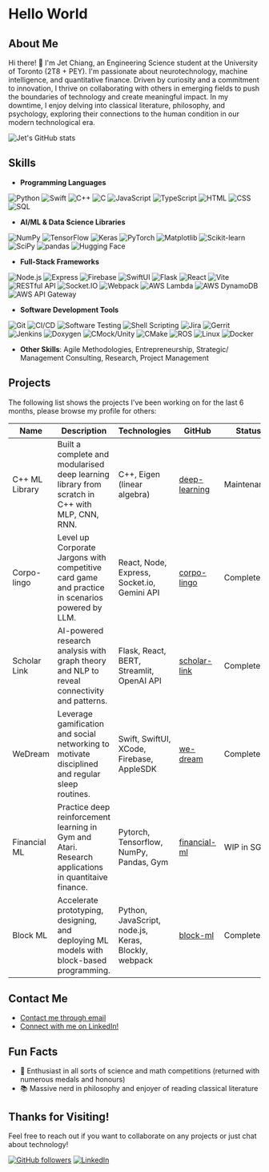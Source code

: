 # Hello World

## About Me
Hi there! 👋 I'm Jet Chiang, an Engineering Science student at the University of Toronto (2T8 + PEY). I'm passionate about neurotechnology, machine intelligence, and quantitative finance. Driven by curiosity and a commitment to innovation, I thrive on collaborating with others in emerging fields to push the boundaries of technology and create meaningful impact. In my downtime, I enjoy delving into classical literature, philosophy, and psychology, exploring their connections to the human condition in our modern technological era.

![Jet's GitHub stats](https://github-readme-stats.vercel.app/api?username=supreme-gg-gg&show_icons=true&theme=radical)

## Skills

<!-- ![Most Used Languages](https://github-readme-stats.vercel.app/api/top-langs/?username=supreme-gg-gg&layout=compact&theme=dark) -->

- **Programming Languages**

![Python](https://img.shields.io/badge/Python-3670A0?style=for-the-badge&logo=python&logoColor=white)
![Swift](https://img.shields.io/badge/Swift-FA7343?style=for-the-badge&logo=swift&logoColor=white)
![C++](https://img.shields.io/badge/C++-00599C?style=for-the-badge&logo=c%2B%2B&logoColor=white)
![C](https://img.shields.io/badge/C-A8B9CC?style=for-the-badge&logo=c&logoColor=white)
![JavaScript](https://img.shields.io/badge/JavaScript-F7DF1E?style=for-the-badge&logo=javascript&logoColor=black)
![TypeScript](https://img.shields.io/badge/TypeScript-3178C6?style=for-the-badge&logo=typescript&logoColor=white)
![HTML](https://img.shields.io/badge/HTML5-E34F26?style=for-the-badge&logo=html5&logoColor=white)
![CSS](https://img.shields.io/badge/CSS3-1572B6?style=for-the-badge&logo=css3&logoColor=white)
![SQL](https://img.shields.io/badge/SQL-003B57?style=for-the-badge&logo=postgresql&logoColor=white)

- **AI/ML & Data Science Libraries**

![NumPy](https://img.shields.io/badge/NumPy-013243?style=for-the-badge&logo=numpy&logoColor=white)
![TensorFlow](https://img.shields.io/badge/TensorFlow-FF6F00?style=for-the-badge&logo=tensorflow&logoColor=white)
![Keras](https://img.shields.io/badge/Keras-FF0000?style=for-the-badge&logo=keras&logoColor=white)
![PyTorch](https://img.shields.io/badge/PyTorch-EE4C2C?style=for-the-badge&logo=pytorch&logoColor=white)
![Matplotlib](https://img.shields.io/badge/Matplotlib-11557C?style=for-the-badge&logo=plotly&logoColor=white)
![Scikit-learn](https://img.shields.io/badge/Scikit--learn-F7931E?style=for-the-badge&logo=scikit-learn&logoColor=white)
![SciPy](https://img.shields.io/badge/SciPy-8CAAE6?style=for-the-badge&logo=scipy&logoColor=white)
![pandas](https://img.shields.io/badge/pandas-150458?style=for-the-badge&logo=pandas&logoColor=white)
![Hugging Face](https://img.shields.io/badge/Hugging%20Face-FFD54F?style=for-the-badge&logo=huggingface&logoColor=black)

- **Full-Stack Frameworks**

![Node.js](https://img.shields.io/badge/Node.js-339933?style=for-the-badge&logo=nodedotjs&logoColor=white)
![Express](https://img.shields.io/badge/Express-000000?style=for-the-badge&logo=express&logoColor=white)
![Firebase](https://img.shields.io/badge/Firebase-FFCA28?style=for-the-badge&logo=firebase&logoColor=black)
![SwiftUI](https://img.shields.io/badge/SwiftUI-007AFF?style=for-the-badge&logo=swift&logoColor=white)
![Flask](https://img.shields.io/badge/Flask-000000?style=for-the-badge&logo=flask&logoColor=white)
![React](https://img.shields.io/badge/React-61DAFB?style=for-the-badge&logo=react&logoColor=black)
![Vite](https://img.shields.io/badge/Vite-646CFF?style=for-the-badge&logo=vite&logoColor=white)
![RESTful API](https://img.shields.io/badge/REST-02569B?style=for-the-badge&logo=postman&logoColor=white)
![Socket.IO](https://img.shields.io/badge/Socket.IO-010101?style=for-the-badge&logo=socketdotio&logoColor=white)
![Webpack](https://img.shields.io/badge/Webpack-8DD6F9?style=for-the-badge&logo=webpack&logoColor=black)
![AWS Lambda](https://img.shields.io/badge/AWS_Lambda-FF9900?style=for-the-badge&logo=awslambda&logoColor=white)
![AWS DynamoDB](https://img.shields.io/badge/AWS_DynamoDB-4053D6?style=for-the-badge&logo=amazondynamodb&logoColor=white)
![AWS API Gateway](https://img.shields.io/badge/AWS_API_Gateway-FF4F8B?style=for-the-badge&logo=amazonapigateway&logoColor=white)

- **Software Development Tools**

![Git](https://img.shields.io/badge/Git-F05032?style=for-the-badge&logo=git&logoColor=white)
![CI/CD](https://img.shields.io/badge/CI%2FCD-004088?style=for-the-badge&logo=githubactions&logoColor=white)
![Software Testing](https://img.shields.io/badge/Testing-46a2f1?style=for-the-badge&logo=pytest&logoColor=white)
![Shell Scripting](https://img.shields.io/badge/Shell_Scripting-4EAA25?style=for-the-badge&logo=gnu-bash&logoColor=white)
![Jira](https://img.shields.io/badge/Jira-0052CC?style=for-the-badge&logo=jira&logoColor=white)
![Gerrit](https://img.shields.io/badge/Gerrit-00A9E0?style=for-the-badge&logo=gerrit&logoColor=white)
![Jenkins](https://img.shields.io/badge/Jenkins-D24939?style=for-the-badge&logo=jenkins&logoColor=white)
![Doxygen](https://img.shields.io/badge/Doxygen-000080?style=for-the-badge&logo=doxygen&logoColor=white)
![CMock/Unity](https://img.shields.io/badge/CMock/Unity-00599C?style=for-the-badge&logo=c&logoColor=white)
![CMake](https://img.shields.io/badge/CMake-064F8C?style=for-the-badge&logo=cmake&logoColor=white)
![ROS](https://img.shields.io/badge/ROS-22314E?style=for-the-badge&logo=ros&logoColor=white)
![Linux](https://img.shields.io/badge/Linux-FCC624?style=for-the-badge&logo=linux&logoColor=black)
![Docker](https://img.shields.io/badge/Docker-2496ED?style=for-the-badge&logo=docker&logoColor=white)

- **Other Skills**: Agile Methodologies, Entrepreneurship, Strategic/ Management Consulting, Research, Project Management

## Projects
The following list shows the projects I've been working on for the last 6 months, please browse my profile for others:

|Name|Description|Technologies|GitHub|Status|
|---|---|---|---|---|
|C++ ML Library|Built a complete and modularised deep learning library from scratch in C++ with MLP, CNN, RNN. | C++, Eigen (linear algebra) | [deep-learning](https://github.com/supreme-gg-gg/deep-learning-cpp)|Maintenance|
|Corpo-lingo|Level up Corporate Jargons with competitive card game and practice in scenarios powered by LLM. | React, Node, Express, Socket.io, Gemini API | [corpo-lingo](https://github.com/supreme-gg-gg/corpo-lingo)|Completed|
|Scholar Link|AI-powered research analysis with graph theory and NLP to reveal connectivity and patterns.| Flask, React, BERT, Streamlit, OpenAI API | [scholar-link](https://github.com/supreme-gg-gg/we-dream)|Completed|
|WeDream|Leverage gamification and social networking to motivate disciplined and regular sleep routines.| Swift, SwiftUI, XCode, Firebase, AppleSDK | [we-dream](https://github.com/supreme-gg-gg/we-dream)|Completed|
|Financial ML|Practice deep reinforcement learning in Gym and Atari. Research applications in quantitaive finance.| Pytorch, Tensorflow, NumPy, Pandas, Gym | [financial-ml](https://github.com/supreme-gg-gg/financial-ml)|WIP in SGC|
|Block ML|Accelerate prototyping, designing, and deploying ML models with block-based programming.| Python, JavaScript, node.js, Keras, Blockly, webpack | [block-ml](https://github.com/supreme-gg-gg/block-ml)|Completed|

## Contact Me
- [Contact me through email](mailto:jetjiang.ez@gmail.com)
- [Connect with me on LinkedIn!](https://www.linkedin.com/in/jet-chiang)

## Fun Facts
- 🔭 Enthusiast in all sorts of science and math competitions (returned with numerous medals and honours)
- 📚 Massive nerd in philosophy and enjoyer of reading classical literature

## Thanks for Visiting!
Feel free to reach out if you want to collaborate on any projects or just chat about technology!

[![GitHub followers](https://img.shields.io/github/followers/yourusername?label=Follow&style=social)](https://github.com/supreme-gg-gg)
[![LinkedIn](https://img.shields.io/badge/LinkedIn-Connect-blue)][1]

[1]:https://www.linkedin.com/in/jet-chiang/
